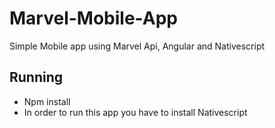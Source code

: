 # Marvel-Mobile-App
Simple Mobile  app using Marvel Api, Angular and Nativescript

## Running
- Npm install
- In order to run this app you have to install Nativescript
